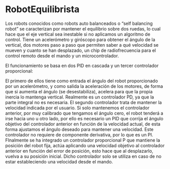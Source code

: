 # RobotEquilibrista
Los robots conocidos como robots auto balanceados o “self balancing robot” se caracterizan por mantener el equilibrio sobre dos ruedas, lo cual hace que el eje vertical sea inestable si no aplicamos un algoritmo de control. Tiene un acelerómetro y giróscopo para obtener el ángulo de la vertical, dos motores paso a paso que permiten saber a qué velocidad se mueven y cuanto se han desplazado, un chip de radiofrecuencia para el control remoto desde el mando y un microcontrolador.

El funcionamiento se basa en dos PID en cascada y un tercer controlador proporcional:

El primero de ellos tiene como entrada el ángulo del robot proporcionado por un acelerómetro, y como salida la aceleración de los motores, de forma que si aumenta el ángulo (se desestabiliza), acelera para que la propia inercia lo mantenga vertical. Realmente es un controlador PD, ya que la parte integral no es necesaria.
El segundo controlador trata de mantener la velocidad indicada por el usuario. Si solo mantenemos el controlador anterior, por muy calibrado que tengamos el ángulo cero, el robot tenderá a irse hacia uno u otro lado, por ello es necesario un PID que corrija el ángulo objetivo del controlador anterior en función de la velocidad actual, de esta forma ajustamos el ángulo deseado para mantener una velocidad. Este controlador no requiere de componente derivativa, por lo que es un PI.
FInalmente se ha integrado un controlador proporcional P que mantiene la posición del robot fija, actúa aplicando una velocidad objetivo al controlador anterior en función del error de posición, esto hace que al desplazarlo, vuelva a su posición inicial. Dicho controlador solo se utiliza en caso de no estar estableciendo una velocidad desde el mando.
